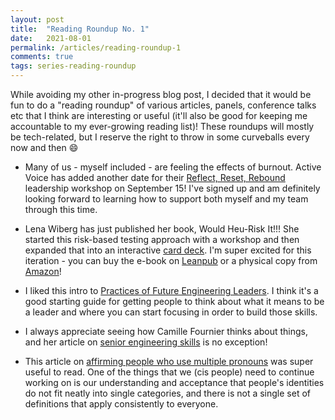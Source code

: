 ```yaml
---
layout: post
title:  "Reading Roundup No. 1"
date:   2021-08-01
permalink: /articles/reading-roundup-1
comments: true
tags: series-reading-roundup
---
```


While avoiding my other in-progress blog post, I decided that it would be fun to do a "reading roundup" of various articles, panels, conference talks etc that I think are interesting or useful (it'll also be good for keeping me accountable to my ever-growing reading list)! These roundups will mostly be tech-related, but I reserve the right to throw in some curveballs every now and then 😄

* Many of us - myself included - are feeling the effects of burnout. Active Voice has added another date for their [Reflect, Reset, Rebound](https://www.activevoicehq.com/trainings/reflect-reset-rebound) leadership workshop on September 15! I've signed up and am definitely looking forward to learning how to support both myself and my team through this time. 

* Lena Wiberg has just published her book, Would Heu-Risk It!!! She started this risk-based testing approach with a workshop and then expanded that into an interactive [card deck](https://store.ministryoftesting.com/products/would-heu-risk-it-single-deck). I'm super excited for this iteration - you can buy the e-book on [Leanpub](https://leanpub.com/wouldheuriskit) or a physical copy from [Amazon](https://www.amazon.com/Would-Heu-risk-weapons-Software-Testing/dp/B09BGHYZXZ)!

* I liked this intro to [Practices of Future Engineering Leaders](https://anothermarkwood.medium.com/practices-of-future-team-leaders-part-1-of-3-cede84d8a19e). I think it's a good starting guide for getting people to think about what it means to be a leader and where you can start focusing in order to build those skills.

* I always appreciate seeing how Camille Fournier thinks about things, and her article on [senior engineering skills](https://skamille.medium.com/an-incomplete-list-of-skills-senior-engineers-need-beyond-coding-8ed4a521b29f) is no exception! 

* This article on [affirming people who use multiple pronouns](https://www.them.us/story/multiple-sets-of-pronouns) was super useful to read. One of the things that we (cis people) need to continue working on is our understanding and acceptance that people's identities do not fit neatly into single categories, and there is not a single set of definitions that apply consistently to everyone. 